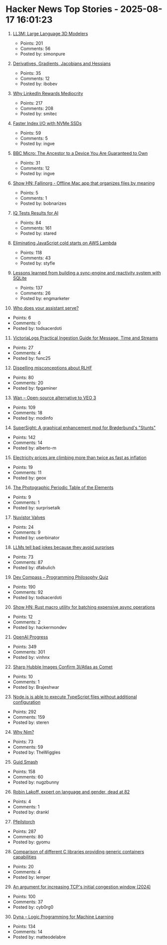 # Hacker News Top Stories - 2025-08-17 16:01:23

1. [LL3M: Large Language 3D Modelers](https://threedle.github.io/ll3m/)
   - Points: 201
   - Comments: 56
   - Posted by: simonpure

2. [Derivatives, Gradients, Jacobians and Hessians](https://blog.demofox.org/2025/08/16/derivatives-gradients-jacobians-and-hessians-oh-my/)
   - Points: 35
   - Comments: 12
   - Posted by: ibobev

3. [Why LinkedIn Rewards Mediocrity](https://www.elliotcsmith.com/linkedin-toxic-mediocrity/)
   - Points: 217
   - Comments: 208
   - Posted by: smitec

4. [Faster Index I/O with NVMe SSDs](https://www.marginalia.nu/log/a_123_index_io/)
   - Points: 59
   - Comments: 5
   - Posted by: ingve

5. [BBC Micro: The Ancestor to a Device You Are Guaranteed to Own](https://retrogamecoders.com/bbc-micro-the-ancestor-to-a-device-you-are-guaranteed-to-own/)
   - Points: 31
   - Comments: 12
   - Posted by: ingve

6. [Show HN: Fallinorg - Offline Mac app that organizes files by meaning](https://fallinorg.com/#)
   - Points: 5
   - Comments: 1
   - Posted by: bobnarizes

7. [IQ Tests Results for AI](https://www.trackingai.org/home)
   - Points: 84
   - Comments: 161
   - Posted by: stared

8. [Eliminating JavaScript cold starts on AWS Lambda](https://goose.icu/lambda/)
   - Points: 118
   - Comments: 43
   - Posted by: styfle

9. [Lessons learned from building a sync-engine and reactivity system with SQLite](https://www.finkelstein.fr/sqlite-sync-engine-with-reactivity)
   - Points: 137
   - Comments: 26
   - Posted by: engmarketer

10. [Who does your assistant serve?](https://xeiaso.net/blog/2025/who-assistant-serve/)
   - Points: 6
   - Comments: 0
   - Posted by: todsacerdoti

11. [VictoriaLogs Practical Ingestion Guide for Message, Time and Streams](https://victoriametrics.com/blog/victorialogs-concepts-message-time-stream/index.html)
   - Points: 27
   - Comments: 4
   - Posted by: func25

12. [Dispelling misconceptions about RLHF](https://aerial-toothpaste-34a.notion.site/How-OpenAI-Misled-You-on-RLHF-1f83f742d9dd80a68129d06503464aff)
   - Points: 80
   - Comments: 20
   - Posted by: fpgaminer

13. [Wan – Open-source alternative to VEO 3](https://github.com/Wan-Video/Wan2.2)
   - Points: 109
   - Comments: 18
   - Posted by: modinfo

14. [SuperSight: A graphical enhancement mod for Brøderbund's "Stunts"](https://marnetto.net/2025/02/20/broderbund-stunts-1)
   - Points: 142
   - Comments: 14
   - Posted by: alberto-m

15. [Electricity prices are climbing more than twice as fast as inflation](https://www.npr.org/2025/08/16/nx-s1-5502671/electricity-bill-high-inflation-ai)
   - Points: 19
   - Comments: 11
   - Posted by: geox

16. [The Photographic Periodic Table of the Elements](https://periodictable.com)
   - Points: 9
   - Comments: 1
   - Posted by: surprisetalk

17. [Nuvistor Valves](http://www.r-type.org/articles/art-150.htm)
   - Points: 24
   - Comments: 9
   - Posted by: userbinator

18. [LLMs tell bad jokes because they avoid surprises](https://danfabulich.medium.com/llms-tell-bad-jokes-because-they-avoid-surprises-7f111aac4f96)
   - Points: 73
   - Comments: 87
   - Posted by: dfabulich

19. [Dev Compass – Programming Philosophy Quiz](https://treeform.github.io/devcompas/)
   - Points: 190
   - Comments: 92
   - Posted by: todsacerdoti

20. [Show HN: Rust macro utility for batching expensive async operations](https://github.com/hackermondev/batched)
   - Points: 12
   - Comments: 2
   - Posted by: hackermondev

21. [OpenAI Progress](https://progress.openai.com)
   - Points: 349
   - Comments: 301
   - Posted by: vinhnx

22. [Sharp Hubble Images Confirm 3I/Atlas as Comet](https://www.sciencealert.com/nasa-probe-could-intercept-interstellar-comet-scientists-say)
   - Points: 10
   - Comments: 1
   - Posted by: Brajeshwar

23. [Node.js is able to execute TypeScript files without additional configuration](https://nodejs.org/en/blog/release/v22.18.0)
   - Points: 292
   - Comments: 159
   - Posted by: steren

24. [Why Nim?](https://undefined.pyfy.ch/why-nim)
   - Points: 73
   - Comments: 59
   - Posted by: TheWiggles

25. [Guid Smash](https://www.guidsmash.com)
   - Points: 158
   - Comments: 60
   - Posted by: nugzbunny

26. [Robin Lakoff, expert on language and gender, dead at 82](https://www.nytimes.com/2025/08/15/us/robin-lakoff-dead.html)
   - Points: 4
   - Comments: 1
   - Posted by: drankl

27. [Pfeilstorch](https://en.wikipedia.org/wiki/Pfeilstorch)
   - Points: 287
   - Comments: 80
   - Posted by: gyomu

28. [Comparison of different C libraries providing generic containers capabilities](https://github.com/P-p-H-d/c-stl-comparison)
   - Points: 20
   - Comments: 4
   - Posted by: lemper

29. [An argument for increasing TCP's initial congestion window (2024)](https://jeclark.net/articles/tcp-initcwnd/?tag=performance)
   - Points: 100
   - Comments: 37
   - Posted by: cyb0rg0

30. [Dyna – Logic Programming for Machine Learning](https://dyna.org/)
   - Points: 134
   - Comments: 14
   - Posted by: matteodelabre

